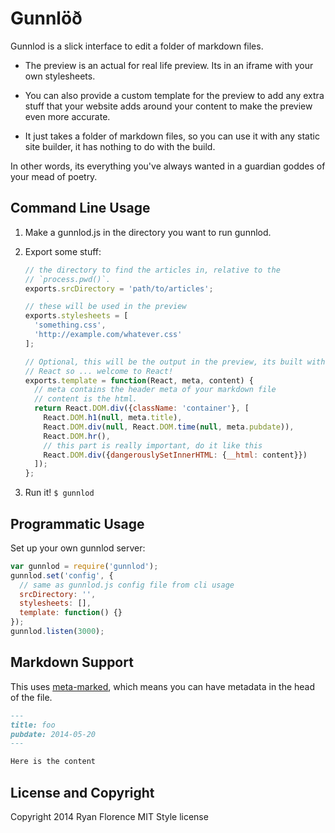 Gunnlöð
=======

Gunnlod is a slick interface to edit a folder of markdown files.

- The preview is an actual for real life preview. Its in an iframe with
  your own stylesheets.

- You can also provide a custom template for the preview to add any
  extra stuff that your website adds around your content to make the
  preview even more accurate.

- It just takes a folder of markdown files, so you can use it with any
  static site builder, it has nothing to do with the build.

In other words, its everything you've always wanted in a guardian goddes
of your mead of poetry.

Command Line Usage
------------------

1. Make a gunnlod.js in the directory you want to run gunnlod.

2. Export some stuff:

   ```js
   // the directory to find the articles in, relative to the
   // `process.pwd()`.
   exports.srcDirectory = 'path/to/articles';

   // these will be used in the preview
   exports.stylesheets = [
     'something.css',
     'http://example.com/whatever.css'
   ];

   // Optional, this will be the output in the preview, its built with
   // React so ... welcome to React!
   exports.template = function(React, meta, content) {
     // meta contains the header meta of your markdown file
     // content is the html.
     return React.DOM.div({className: 'container'}, [
       React.DOM.h1(null, meta.title),
       React.DOM.div(null, React.DOM.time(null, meta.pubdate)),
       React.DOM.hr(),
       // this part is really important, do it like this
       React.DOM.div({dangerouslySetInnerHTML: {__html: content}})
     ]);
   };
   ```

3. Run it! `$ gunnlod`

Programmatic Usage
------------------

Set up your own gunnlod server:

```js
var gunnlod = require('gunnlod');
gunnlod.set('config', {
  // same as gunnlod.js config file from cli usage
  srcDirectory: '',
  stylesheets: [],
  template: function() {}
});
gunnlod.listen(3000);
```

Markdown Support
----------------

This uses [meta-marked](https://github.com/j201/meta-marked), which
means you can have metadata in the head of the file.

```md
---
title: foo
pubdate: 2014-05-20
---

Here is the content
```

License and Copyright
---------------------

Copyright 2014 Ryan Florence
MIT Style license

